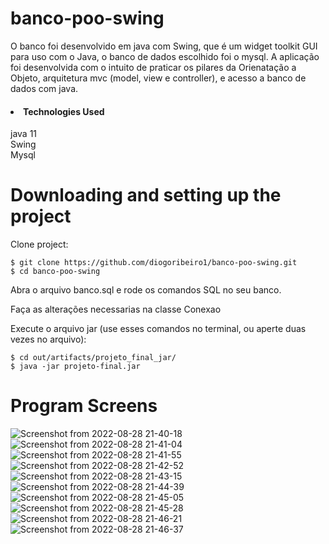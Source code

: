 # banco-poo-swing

O banco foi desenvolvido em java com Swing, que é um widget toolkit GUI para uso com o Java, o banco de dados escolhido foi o mysql.
A aplicação foi desenvolvida com o intuito de praticar os pilares da Orienatação a Objeto, arquitetura mvc (model, view e controller), e acesso a banco de dados com java.

<h4><li>Technologies Used</li></h4>
    java 11<br>
    Swing<br>
    Mysql<br>
    
# Downloading and setting up the project

Clone project:

    $ git clone https://github.com/diogoribeiro1/banco-poo-swing.git
    $ cd banco-poo-swing
    
Abra o arquivo banco.sql e rode os comandos SQL no seu banco.

Faça as alterações necessarias na classe Conexao
    
Execute o arquivo jar (use esses comandos no terminal, ou aperte duas vezes no arquivo):

    $ cd out/artifacts/projeto_final_jar/
    $ java -jar projeto-final.jar


# Program Screens

![Screenshot from 2022-08-28 21-40-18](https://user-images.githubusercontent.com/89152312/187104506-db2d45a5-da79-454c-9081-5fc19debc78f.png)
![Screenshot from 2022-08-28 21-41-04](https://user-images.githubusercontent.com/89152312/187104527-75414074-7265-4ef8-82d5-7b1ff32ac711.png)
![Screenshot from 2022-08-28 21-41-55](https://user-images.githubusercontent.com/89152312/187104550-a5e5e9f4-db19-41a2-843f-76d48928c64c.png)
![Screenshot from 2022-08-28 21-42-52](https://user-images.githubusercontent.com/89152312/187104577-256a609b-68fa-4d2f-9b49-9f876d874cea.png)
![Screenshot from 2022-08-28 21-43-15](https://user-images.githubusercontent.com/89152312/187104597-77f75966-133b-4baa-92bd-4dafe912e222.png)
![Screenshot from 2022-08-28 21-44-39](https://user-images.githubusercontent.com/89152312/187104601-dcc1635f-39fc-4a8e-bd95-ccf3d2cf6a1f.png)
![Screenshot from 2022-08-28 21-45-05](https://user-images.githubusercontent.com/89152312/187104603-c39756b5-a4ca-442b-b794-2e9212878752.png)
![Screenshot from 2022-08-28 21-45-28](https://user-images.githubusercontent.com/89152312/187104608-69e9672c-e90f-435d-8308-64b79f0cfecb.png)
![Screenshot from 2022-08-28 21-46-21](https://user-images.githubusercontent.com/89152312/187104612-a8559a26-03f8-456b-9668-c85f8ff3b9b8.png)
![Screenshot from 2022-08-28 21-46-37](https://user-images.githubusercontent.com/89152312/187104616-511597a5-714c-4ece-a19e-7565b49468bb.png)
